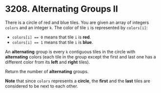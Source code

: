 # 3208. Alternating Groups II

There is a circle of red and blue tiles. You are given an array of integers `colors` and an integer `k`. The color of tile `i` is represented by `colors[i]`:

- `colors[i] == 0` means that tile `i` is **red**.
- `colors[i] == 1` means that tile `i` is **blue**.

An **alternating** group is every `k` contiguous tiles in the circle with **alternating** colors (each tile in the group except the first and last one has a different color from its **left** and **right** tiles).

Return the number of **alternating** groups.

**Note** that since `colors` represents a **circle**, the **first** and the **last** tiles are considered to be next to each other.
